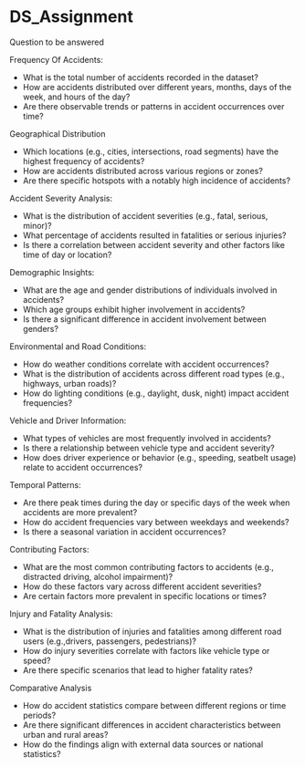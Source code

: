# DS_Assignment

 Question to be answered
 
Frequency Of Accidents:
  - What is the total number of accidents recorded in the dataset?
  - How are accidents distributed over different years, months, days of the week, and hours of the day?
  - Are there observable trends or patterns in accident occurrences over time?

Geographical Distribution
  - Which locations (e.g., cities, intersections, road segments) have the highest frequency of accidents?
  - How are accidents distributed across various regions or zones?
  - Are there specific hotspots with a notably high incidence of accidents?

Accident Severity Analysis: 
  - What is the distribution of accident severities (e.g., fatal, serious, minor)?
  - What percentage of accidents resulted in fatalities or serious injuries?
  - Is there a correlation between accident severity and other factors like time of day or location?

 Demographic Insights: 
   -  What are the age and gender distributions of individuals involved in accidents?
   -  Which age groups exhibit higher involvement in accidents?
   -  Is there a significant difference in accident involvement between genders?

Environmental and Road Conditions: 
  - How do weather conditions correlate with accident occurrences?
  - What is the distribution of accidents across different road types (e.g., highways, urban roads)?
  - How do lighting conditions (e.g., daylight, dusk, night) impact accident frequencies? 

Vehicle and Driver Information: 
  - What types of vehicles are most frequently involved in accidents?
  - Is there a relationship between vehicle type and accident severity?
  - How does driver experience or behavior (e.g., speeding, seatbelt usage) relate to accident occurrences? 

Temporal Patterns:
  - Are there peak times during the day or specific days of the week when accidents are more prevalent?
  - How do accident frequencies vary between weekdays and weekends?
  - Is there a seasonal variation in accident occurrences?

Contributing Factors:
  - What are the most common contributing factors to accidents (e.g., distracted driving, alcohol impairment)?
  - How do these factors vary across different accident severities?
  - Are certain factors more prevalent in specific locations or times?

Injury and Fatality Analysis:
  -  What is the distribution of injuries and fatalities among different road users (e.g.,drivers, passengers, pedestrians)?
  -  How do injury severities correlate with factors like vehicle type or speed?
  -  Are there specific scenarios that lead to higher fatality rates?

Comparative Analysis
  - How do accident statistics compare between different regions or time periods?
  - Are there significant differences in accident characteristics between urban and rural areas?
  - How do the findings align with external data sources or national statistics?
